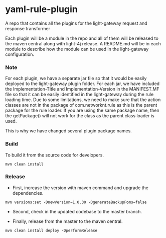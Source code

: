 # yaml-rule-plugin
A repo that contains all the plugins for the light-gateway request and response transformer

Each plugin will be a module in the repo and all of them will be released to the maven central along with light-4j release. A README.md will be in each module to describe how the module can be used in the light-gateway configuration.

### Note

For each plugin, we have a separate jar file so that it would be easily deployed to the light-gateway plugin folder. For each jar, we have included the Implementation-Title and Implementation-Version in the MANIFEST.MF file so that it can be easily identified in the light-gateway during the rule loading time. Due to some limitations, we need to make sure that the action classes are not in the package of com.networknt.rule as this is the parent package for the rule loader. If you are using the same package name, then the getPackage() will not work for the class as the parent class loader is used.

This is why we have changed several plugin package names.

### Build

To build it from the source code for developers.

```
mvn clean install
```

### Release

* First, increase the version with maven command and upgrade the dependencies.

```
mvn versions:set -DnewVersion=1.0.30 -DgenerateBackupPoms=false
```

* Second, check in the updated codebase to the master branch.


* Finally, release from the master to the maven central.

```
mvn clean install deploy -DperformRelease
```
